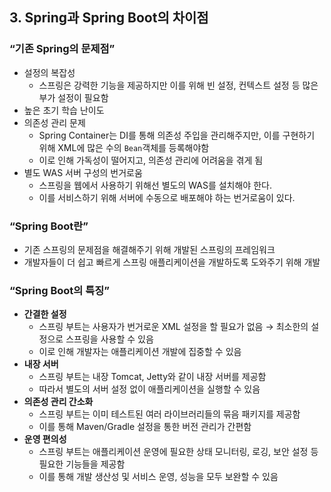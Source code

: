 ## 3. Spring과 Spring Boot의 차이점

### “기존 Spring의 문제점”

- 설정의 복잡성
    - 스프링은 강력한 기능을 제공하지만 이를 위해 빈 설정, 컨텍스트 설정 등 많은 부가 설정이 필요함
- 높은 초기 학습 난이도
- 의존성 관리 문제
    - Spring Container는 DI를 통해 의존성 주입을 관리해주지만, 이를 구현하기 위해 XML에 많은 수의 `Bean`객체를 등록해야함
    - 이로 인해 가독성이 떨어지고, 의존성 관리에 어려움을 겪게 됨
- 별도 WAS 서버 구성의 번거로움
    - 스프링을 웹에서 사용하기 위해선 별도의 WAS를 설치해야 한다.
    - 이를 서비스하기 위해 서버에 수동으로 배포해야 하는 번거로움이 있다.

### “Spring Boot란”

- 기존 스프링의 문제점을 해결해주기 위해 개발된 스프링의 프레임워크
- 개발자들이 더 쉽고 빠르게 스프링 애플리케이션을 개발하도록 도와주기 위해 개발

### “Spring Boot의 특징”

- **간결한 설정**
    - 스프링 부트는 사용자가 번거로운 XML 설정을 할 필요가 없음
      → 최소한의 설정으로 스프링을 사용할 수 있음
    - 이로 인해 개발자는 애플리케이션 개발에 집중할 수 있음
- **내장 서버**
    - 스프링 부트는 내장 Tomcat, Jetty와 같이 내장 서버를 제공함
    - 따라서 별도의 서버 설정 없이 애플리케이션을 실행할 수 있음
- **의존성 관리 간소화**
    - 스프링 부트는 이미 테스트된 여러 라이브러리들의 묶음 패키지를 제공함
    - 이를 통해 Maven/Gradle 설정을 통한 버전 관리가 간편함
- **운영 편의성**
    - 스프링 부트는 애플리케이션 운영에 필요한 상태 모니터링, 로깅, 보안 설정 등 필요한 기능들을 제공함
    - 이를 통해 개발 생산성 및 서비스 운영, 성능을 모두 보완할 수 있음